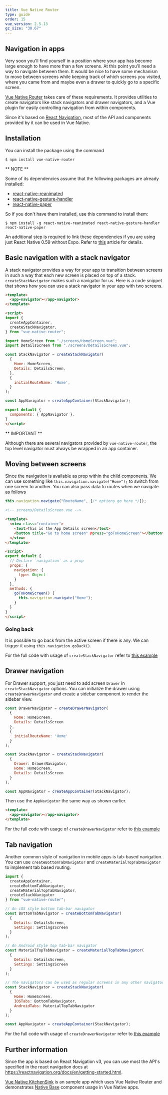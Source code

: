 ```yaml
---
title: Vue Native Router
type: guide
order: 15
vue_version: 2.5.13
gz_size: "30.67"
---
```


## Navigation in apps

Very soon you'll find yourself in a position where your app has become large enough to have more than a few screens. At this point you'll need a way to navigate between them. It would be nice to have some mechanism to move between screens while keeping track of which screens you visited, where you came from and maybe even a drawer to quickly go to a specific screen.

[Vue Native Router](https://github.com/GeekyAnts/vue-native-router) takes care of these requirements. It provides utilities to create navigators like stack navigators and drawer navigators, and a Vue plugin for easily controlling navigation from within components.

Since it's based on [React Navigation](https://reactnavigation.org/), most of the API and components provided by it can be used in Vue Native.

## Installation

You can install the package using the command
```
$ npm install vue-native-router
```

** NOTE **

Some of its dependencies assume that the following packages are already installed:
- [react-native-reanimated](https://github.com/kmagiera/react-native-reanimated)
- [react-native-gesture-handler](https://github.com/kmagiera/react-native-gesture-handler)
- [react-native-paper](https://github.com/callstack/react-native-paper)

So if you don't have them installed, use this command to install them:

```
$ npm install -g react-native-reanimated react-native-gesture-handler react-native-paper
```

An additional step is required to link these dependencies if you are using just React Native 0.59 without Expo. Refer to [this](https://reactnavigation.org/docs/en/getting-started.html#installation) article for details.

## Basic navigation with a stack navigator

A stack navigator provides a way for your app to transition between screens in such a way that each new screen is placed on top of a stack. `createStackNavigator` makes such a navigator for us. Here is a code snippet that shows how you can use a stack navigator in your app with two screens.

```html
<template>
  <app-navigator></app-navigator>
</template>

<script>
import {
  createAppContainer,
  createStackNavigator,
} from "vue-native-router";

import HomeScreen from "./screens/HomeScreen.vue";
import DetailsScreen from "./screens/DetailsScreen.vue";

const StackNavigator = createStackNavigator(
  {
    Home: HomeScreen,
    Details: DetailsScreen,
  },
  {
    initialRouteName: 'Home',
  }
);

const AppNavigator = createAppContainer(StackNavigator);

export default {
  components: { AppNavigator },
}
</script>
```

** IMPORTANT **

Although there are several navigators provided by `vue-native-router`, the top level navigator must always be wrapped in an app container.

## Moving between screens

Since the navigation is available as prop within the child components. We can use something like `this.navigation.navigate("Home");` to switch from one screen to another.
You can also pass data to routes when we navigate as follows

```js
this.navigation.navigate("RouteName", {/* options go here */});
```

```html
<!-- screens/DetailsScreen.vue -->

<template>
  <view class="container">
    <text>This is the App Details screen</text>
    <button title="Go to home screen" @press="goToHomeScreen"></button>
  </view>
</template>

<script>
export default {
  // Declare `navigation` as a prop
  props: {
    navigation: {
      type: Object
    }
  },
  methods: {
    goToHomeScreen() {
      this.navigation.navigate("Home");
    }
  }
}
</script>
```

### Going back

It is possible to go back from the active screen if there is any. We can trigger it using `this.navigation.goBack()`.

For the full code with usage of `createStackNavigator` refer to [this example](https://github.com/GeekyAnts/vue-native-router/tree/feat/examples/examples/example-1-stack-navigator-usage)

## Drawer navigation

For Drawer support, you just need to add screen `Drawer` in `createStackNavigator` options.
You can initialize the drawer using `createDrawerNavigator` and create a sidebar component to render the sidebar view.

```js
const DrawerNavigator = createDrawerNavigator(
  {
    Home: HomeScreen,
    Details: DetailsScreen
  },
  {
    initialRouteName: 'Home'
  }
);

const StackNavigator = createStackNavigator(
  {
    Drawer: DrawerNavigator,
    Home: HomeScreen,
    Details: DetailsScreen
  }
);

const AppNavigator = createAppContainer(StackNavigator);
```

Then use the `AppNavigator` the same way as shown earlier.

```html
<template>
  <app-navigator></app-navigator>
</template>
```

For the full code with usage of `createDrawerNavigator` refer to [this example](https://github.com/GeekyAnts/vue-native-router/tree/feat/examples/examples/example-2-drawer-navigator-usage)

## Tab navigation

Another common style of navigation in mobile apps is tab-based navigation.
You can use `createBottomTabNavigator` and `createMaterialTopTabNavigator` to implement tab based routing.

```js
import {
  createAppContainer,
  createBottomTabNavigator,
  createMaterialTopTabNavigator,
  createStackNavigator
} from "vue-native-router";

// An iOS style bottom tab-bar navigator
const BottomTabNavigator = createBottomTabNavigator(
  {
    Details: DetailsScreen,
    Settings: SettingsScreen
  }
);

// An Android style top tab-bar navigator
const MaterialTopTabNavigator = createMaterialTopTabNavigator(
  {
    Details: DetailsScreen,
    Settings: SettingsScreen
  }
);

// The navigators can be used as regular screens in any other navigator
const StackNavigator = createStackNavigator(
  {
    Home: HomeScreen,
    IOSTabs: BottomTabNavigator,
    AndroidTabs: MaterialTopTabNavigator
  }
);

const AppNavigator = createAppContainer(StackNavigator);
```

For the full code with usage of `createDrawerNavigator` refer to [this example](https://github.com/GeekyAnts/vue-native-router/tree/feat/examples/examples/example-3-tab-navigator-usage)

## Further information

Since the app is based on React Navigation v3, you can use most the API's specified in the react navigation docs at https://reactnavigation.org/docs/en/getting-started.html.

[Vue Native KitchenSink](https://github.com/GeekyAnts/KitchenSink-Vue-Native) is an sample app which uses Vue Native Router and demonstrates [Native Base](https://nativebase.io/) component usage in Vue Native apps.
